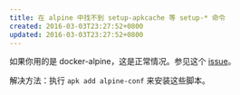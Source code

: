 ```yaml
---
title: 在 alpine 中找不到 setup-apkcache 等 setup-* 命令
created: 2016-03-03T23:27:52+0800
updated: 2016-03-03T23:27:52+0800
---
```



如果你用的是 docker-alpine，这是正常情况。参见这个 [issue](https://github.com/gliderlabs/docker-alpine/issues/196)。

解决方法：执行 `apk add alpine-conf` 来安装这些脚本。
